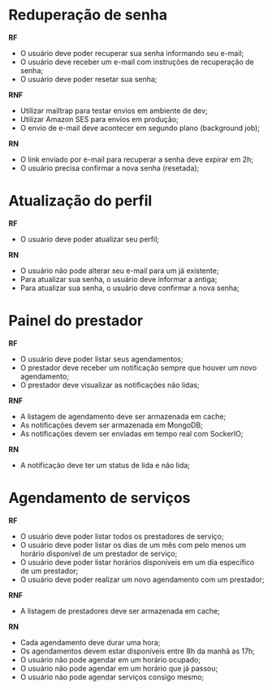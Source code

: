 # Reduperação de senha

**RF**
- O usuário deve poder recuperar sua senha informando seu e-mail;
- O usuário deve receber um e-mail com instruções de recuperação de senha;
- O usuário deve poder resetar sua senha;

**RNF**
- Utilizar mailtrap para testar envios em ambiente de dev;
- Utilizar Amazon SES para envios em produção;
- O envio de e-mail deve acontecer em segundo plano (background job);

**RN**
- O link enviado por e-mail para recuperar a senha deve expirar em 2h;
- O usuário precisa confirmar a nova senha (resetada);

# Atualização do perfil

**RF**
- O usuário deve poder atualizar seu perfil;

**RN**
- O usuário não pode alterar seu e-mail para um já existente;
- Para atualizar sua senha, o usuário deve informar a antiga;
- Para atualizar sua senha, o usuário deve confirmar a nova senha;

# Painel do prestador

**RF**
- O usuário deve poder listar seus agendamentos;
- O prestador deve receber um notificação sempre que houver um novo agendamento;
- O prestador deve visualizar as notificações não lidas;

**RNF**
- A listagem de agendamento deve ser armazenada em cache;
- As notificações devem ser armazenada em MongoDB;
- As notificações devem ser enviadas em tempo real com SockerIO;

**RN**
- A notificação deve ter um status de lida e não lida;

# Agendamento de serviços

**RF**
- O usuário deve poder listar todos os prestadores de serviço;
- O usuário deve poder listar os dias de um mês com pelo menos um horário disponível de um prestador de serviço;
- O usuário deve poder listar horários disponíveis em um dia específico de um prestador;
- O usuário deve poder realizar um novo agendamento com um prestador;

**RNF**
- A listagem de prestadores deve ser armazenada em cache;

**RN**
- Cada agendamento deve durar uma hora;
- Os agendamentos devem estar disponíveis entre 8h da manhã as 17h;
- O usuário não pode agendar em um horário ocupado;
- O usuário não pode agendar em um horário que já passou;
- O usuário não pode agendar serviços consigo mesmo;
